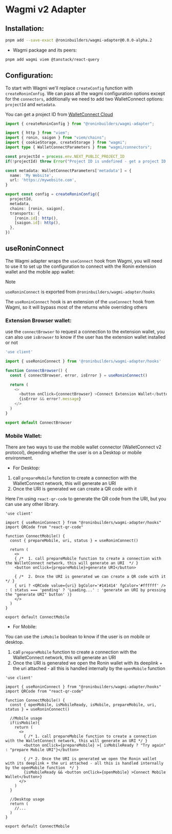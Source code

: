 # Wagmi v2 Adapter

## Installation:

```sh
pnpm add --save-exact @roninbuilders/wagmi-adapter@0.0.0-alpha.2
```

- Wagmi package and its peers:

```sh
pnpm add wagmi viem @tanstack/react-query
```

## Configuration:

To start with Wagmi we'll replace `createConfig` function with `createRoninConfig`. We can pass all the wagmi configuration options except for the `connectors`, additionally we need to add two
WalletConnect options: `projectId` and `metadata`.

You can get a project ID from [WalletConnect Cloud](https://cloud.walletconnect.com/)

```ts
import { createRoninConfig } from "@roninbuilders/wagmi-adapter";

import { http } from "viem";
import { ronin, saigon } from "viem/chains";
import { cookieStorage, createStorage } from "wagmi";
import type { WalletConnectParameters } from "wagmi/connectors";

const projectId = process.env.NEXT_PUBLIC_PROJECT_ID
if(!projectId) throw Error("Project ID is undefined - get a project ID from WalletConnect Cloud")

const metadata: WalletConnectParameters['metadata'] = {
  name: 'My Website',
  url: 'https://mywebsite.com',
}

export const config = createRoninConfig({
  projectId,
  metadata,
  chains: [ronin, saigon],
  transports: {
    [ronin.id]: http(),
    [saigon.id]: http(),
  },
})
```

## useRoninConnect

The Wagmi adapter wraps the `useConnect` hook from Wagmi, you will need to use it to set up the configuration to connect with the Ronin extension wallet and the mobile app wallet:

> [!NOTE]
> `useRoninConnect` is exported from `@roninbuilders/wagmi-adapter/hooks`

The `useRoninConnect` hook is an extension of the `useConnect` hook from Wagmi, so it will bypass most of the returns while overriding others

### Extension Browser wallet:

use the `connectBrowser` to request a connection to the extension wallet, you can also use `isBrowser` to know if the user has the extension wallet installed or not

```ts
'use client'

import { useRoninConnect } from '@roninbuilders/wagmi-adapter/hooks'

function ConnectBrowser() {
  const { connectBrowser, error, isError } = useRoninConnect()

  return (
    <>
      <button onClick={connectBrowser} >Connect Extension Wallet</button>
      {isError && error?.message}
    </>
  )
}

export default ConnectBrowser
```

### Mobile Wallet:

There are two ways to use the mobile wallet connector (WalletConnect v2 protocol), depending whether the user is on a Desktop or mobile environment.

- For Desktop:

1. call `prepareMobile` function to create a connection with the WalletConnect network, this will generate an URI
2. Once the URI is generated we can create a QR code with it

Here I'm using `react-qr-code` to generate the QR code from the URI, but you can use any other library.

```tsx
'use client'

import { useRoninConnect } from "@roninbuilders/wagmi-adapter/hooks"
import QRCode from "react-qr-code"

function ConnectMobile() {
  const { prepareMobile, uri, status } = useRoninConnect()

  return (
    <>
    { /*  1. call prepareMobile function to create a connection with the WalletConnect network, this will generate an URI  */ }
    <button onClick={prepareMobile}>generate URI</button>

    { /*  2. Once the URI is generated we can create a QR code with it  */ }
    { uri ? <QRCode value={uri} bgColor='#141414' fgColor='#ffffff' /> : ( status === 'pending' ? 'Loading...' : 'generate an URI by pressing the "generate URI" button' )}
    </>
  )
}

export default ConnectMobile
```

- For Mobile:

You can use the `isMobile` boolean to know if the user is on mobile or desktop.

1. call `prepareMobile` function to create a connection with the WalletConnect network, this will generate an URI
2. Once the URI is generated we open the Ronin wallet with its deeplink + the uri attached - all this is handled internally by the `openMobile` function

```tsx
'use client'

import { useRoninConnect } from "@roninbuilders/wagmi-adapter/hooks"
import QRCode from "react-qr-code"

function ConnectMobile() {
  const { openMobile, isMobileReady, isMobile, prepareMobile, uri, status } = useRoninConnect()

  //Mobile usage
  if(isMobile){
    return (
      <>
        { /* 1. call prepareMobile function to create a connection with the WalletConnect network, this will generate an URI */ }
        <button onClick={prepareMobile} >{ isMobileReady ? "Try again" : "prepare Mobile URI"}</button>

        { /* 2. Once the URI is generated we open the Ronin wallet with its deeplink + the uri attached - all this is handled internally by the openMobile function  */ }
        {isMobileReady && <button onClick={openMobile} >Connect Mobile Wallet</button>}
      </>
    )
  }

  //Desktop usage
  return (
    //...
  )
}

export default ConnectMobile
```
